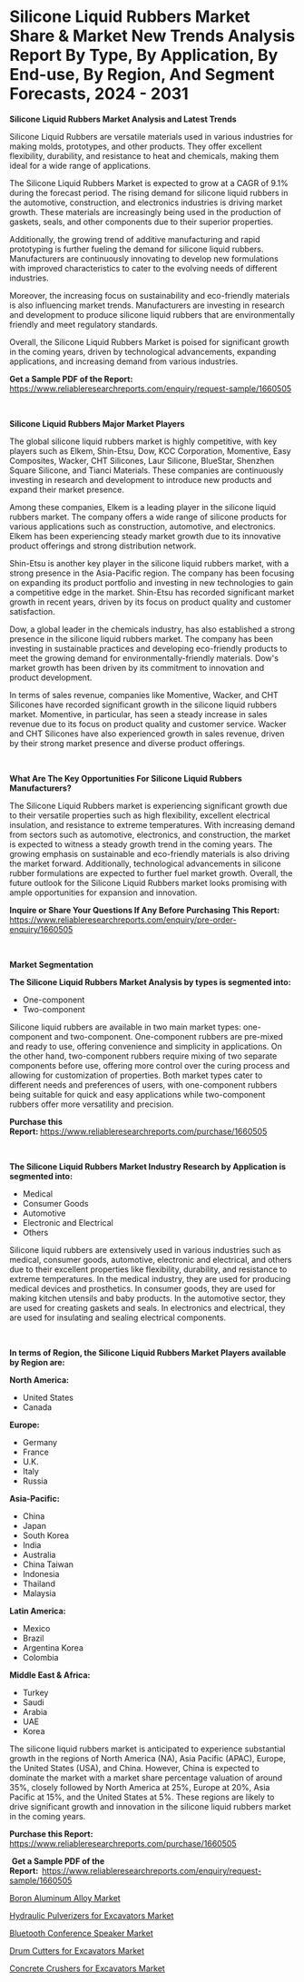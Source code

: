 <p><h1>Silicone Liquid Rubbers Market Share & Market New Trends Analysis Report By Type, By Application, By End-use, By Region, And Segment Forecasts, 2024 - 2031</h1></p><p><strong>Silicone Liquid Rubbers Market Analysis and Latest Trends</strong></p>
<p><p>Silicone Liquid Rubbers are versatile materials used in various industries for making molds, prototypes, and other products. They offer excellent flexibility, durability, and resistance to heat and chemicals, making them ideal for a wide range of applications.</p><p>The Silicone Liquid Rubbers Market is expected to grow at a CAGR of 9.1% during the forecast period. The rising demand for silicone liquid rubbers in the automotive, construction, and electronics industries is driving market growth. These materials are increasingly being used in the production of gaskets, seals, and other components due to their superior properties.</p><p>Additionally, the growing trend of additive manufacturing and rapid prototyping is further fueling the demand for silicone liquid rubbers. Manufacturers are continuously innovating to develop new formulations with improved characteristics to cater to the evolving needs of different industries.</p><p>Moreover, the increasing focus on sustainability and eco-friendly materials is also influencing market trends. Manufacturers are investing in research and development to produce silicone liquid rubbers that are environmentally friendly and meet regulatory standards.</p><p>Overall, the Silicone Liquid Rubbers Market is poised for significant growth in the coming years, driven by technological advancements, expanding applications, and increasing demand from various industries.</p></p>
<p><strong>Get a Sample PDF of the Report:&nbsp;</strong> <a href="https://www.reliableresearchreports.com/enquiry/request-sample/1660505">https://www.reliableresearchreports.com/enquiry/request-sample/1660505</a></p>
<p>&nbsp;</p>
<p><strong>Silicone Liquid Rubbers Major Market Players</strong></p>
<p><p>The global silicone liquid rubbers market is highly competitive, with key players such as Elkem, Shin-Etsu, Dow, KCC Corporation, Momentive, Easy Composites, Wacker, CHT Silicones, Laur Silicone, BlueStar, Shenzhen Square Silicone, and Tianci Materials. These companies are continuously investing in research and development to introduce new products and expand their market presence.</p><p>Among these companies, Elkem is a leading player in the silicone liquid rubbers market. The company offers a wide range of silicone products for various applications such as construction, automotive, and electronics. Elkem has been experiencing steady market growth due to its innovative product offerings and strong distribution network.</p><p>Shin-Etsu is another key player in the silicone liquid rubbers market, with a strong presence in the Asia-Pacific region. The company has been focusing on expanding its product portfolio and investing in new technologies to gain a competitive edge in the market. Shin-Etsu has recorded significant market growth in recent years, driven by its focus on product quality and customer satisfaction.</p><p>Dow, a global leader in the chemicals industry, has also established a strong presence in the silicone liquid rubbers market. The company has been investing in sustainable practices and developing eco-friendly products to meet the growing demand for environmentally-friendly materials. Dow's market growth has been driven by its commitment to innovation and product development.</p><p>In terms of sales revenue, companies like Momentive, Wacker, and CHT Silicones have recorded significant growth in the silicone liquid rubbers market. Momentive, in particular, has seen a steady increase in sales revenue due to its focus on product quality and customer service. Wacker and CHT Silicones have also experienced growth in sales revenue, driven by their strong market presence and diverse product offerings.</p></p>
<p>&nbsp;</p>
<p><strong>What Are The Key Opportunities For Silicone Liquid Rubbers Manufacturers?</strong></p>
<p><p>The Silicone Liquid Rubbers market is experiencing significant growth due to their versatile properties such as high flexibility, excellent electrical insulation, and resistance to extreme temperatures. With increasing demand from sectors such as automotive, electronics, and construction, the market is expected to witness a steady growth trend in the coming years. The growing emphasis on sustainable and eco-friendly materials is also driving the market forward. Additionally, technological advancements in silicone rubber formulations are expected to further fuel market growth. Overall, the future outlook for the Silicone Liquid Rubbers market looks promising with ample opportunities for expansion and innovation.</p></p>
<p><strong>Inquire or Share Your Questions If Any Before Purchasing This Report:</strong> <a href="https://www.reliableresearchreports.com/enquiry/pre-order-enquiry/1660505">https://www.reliableresearchreports.com/enquiry/pre-order-enquiry/1660505</a></p>
<p>&nbsp;</p>
<p><strong>Market Segmentation</strong></p>
<p><strong>The Silicone Liquid Rubbers Market Analysis by types is segmented into:</strong></p>
<p><ul><li>One-component</li><li>Two-component</li></ul></p>
<p><p>Silicone liquid rubbers are available in two main market types: one-component and two-component. One-component rubbers are pre-mixed and ready to use, offering convenience and simplicity in applications. On the other hand, two-component rubbers require mixing of two separate components before use, offering more control over the curing process and allowing for customization of properties. Both market types cater to different needs and preferences of users, with one-component rubbers being suitable for quick and easy applications while two-component rubbers offer more versatility and precision.</p></p>
<p><strong>Purchase this Report:&nbsp;</strong><a href="https://www.reliableresearchreports.com/purchase/1660505">https://www.reliableresearchreports.com/purchase/1660505</a></p>
<p>&nbsp;</p>
<p><strong>The Silicone Liquid Rubbers Market Industry Research by Application is segmented into:</strong></p>
<p><ul><li>Medical</li><li>Consumer Goods</li><li>Automotive</li><li>Electronic and Electrical</li><li>Others</li></ul></p>
<p><p>Silicone liquid rubbers are extensively used in various industries such as medical, consumer goods, automotive, electronic and electrical, and others due to their excellent properties like flexibility, durability, and resistance to extreme temperatures. In the medical industry, they are used for producing medical devices and prosthetics. In consumer goods, they are used for making kitchen utensils and baby products. In the automotive sector, they are used for creating gaskets and seals. In electronics and electrical, they are used for insulating and sealing electrical components.</p></p>
<p>&nbsp;</p>
<p><strong>In terms of Region, the Silicone Liquid Rubbers Market Players available by Region are:</strong></p>
<p>
    <p> <strong> North America: </strong>
        <ul>
            <li>United States</li>
            <li>Canada</li>
        </ul>
        </p> 
    <p> <strong> Europe: </strong>
        <ul>
            <li>Germany</li>
            <li>France</li>
            <li>U.K.</li>
            <li>Italy</li>
            <li>Russia</li>
        </ul>
        </p> 
    <p> <strong> Asia-Pacific: </strong>
        <ul>
            <li>China</li>
            <li>Japan</li>
            <li>South Korea</li>
            <li>India</li>
            <li>Australia</li>
            <li>China Taiwan</li>
            <li>Indonesia</li>
            <li>Thailand</li>
            <li>Malaysia</li>
        </ul>
        </p> 
    <p> <strong> Latin America: </strong>
        <ul>
            <li>Mexico</li>
            <li>Brazil</li>
            <li>Argentina Korea</li>
            <li>Colombia</li>
        </ul>
        </p> 
    <p> <strong> Middle East & Africa: </strong>
        <ul>
            <li>Turkey</li>
            <li>Saudi</li>
            <li>Arabia</li>
            <li>UAE</li>
            <li>Korea</li>
        </ul>
    </p>
    </p>
<p><p>The silicone liquid rubbers market is anticipated to experience substantial growth in the regions of North America (NA), Asia Pacific (APAC), Europe, the United States (USA), and China. However, China is expected to dominate the market with a market share percentage valuation of around 35%, closely followed by North America at 25%, Europe at 20%, Asia Pacific at 15%, and the United States at 5%. These regions are likely to drive significant growth and innovation in the silicone liquid rubbers market in the coming years.</p></p>
<p><strong>Purchase this Report: </strong><a href="https://www.reliableresearchreports.com/purchase/1660505">https://www.reliableresearchreports.com/purchase/1660505</a></p>
<p>&nbsp;<strong>Get a Sample PDF of the Report:&nbsp;&nbsp;</strong><a href="https://www.reliableresearchreports.com/enquiry/request-sample/1660505">https://www.reliableresearchreports.com/enquiry/request-sample/1660505</a></p>
<p><strong></strong></p>
<p><p><a href="https://view.publitas.com/reportprime-1/boron-aluminum-alloy-market-research-report-reveals-the-latest-trends-and-opportunities-of-this-market-for-period-from-2024-2031/">Boron Aluminum Alloy Market</a></p><p><a href="https://meowing-lemming-dd3.notion.site/Hydraulic-Pulverizers-for-Excavators-Market-Challenges-Opportunities-and-Growth-Drivers-and-Major-cdffc94e1eb64f84979ae442f274ca8a">Hydraulic Pulverizers for Excavators Market</a></p><p><a href="https://view.publitas.com/reportprime-1/bluetooth-conference-speaker-market-size-focuses-on-market-dynamics-in-depth-analysis-and-future-projections-of-its-market-forecasted-for-period-from-2024-to-2031/">Bluetooth Conference Speaker Market</a></p><p><a href="https://unruly-ladybug-44b.notion.site/Drum-Cutters-for-Excavators-Market-Size-Global-Industry-Overview-Market-Segmentation-and-Forecast--80a383624e894629ae03cbfe7684a25d">Drum Cutters for Excavators Market</a></p><p><a href="https://shimmer-gardenia-37a.notion.site/Concrete-Crushers-for-Excavators-Market-Growth-Market-Trends-COVID-19-Impact-and-Forecasts-for-pe-938050bf68524577b93a0e7b125592f5">Concrete Crushers for Excavators Market</a></p></p>